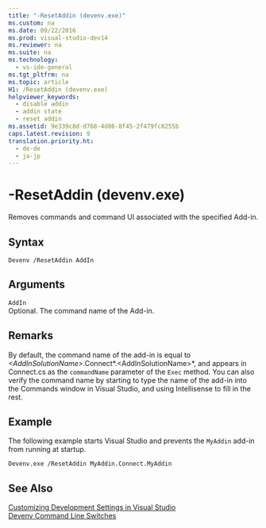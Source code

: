 ```yaml
---
title: "-ResetAddin (devenv.exe)"
ms.custom: na
ms.date: 09/22/2016
ms.prod: visual-studio-dev14
ms.reviewer: na
ms.suite: na
ms.technology: 
  - vs-ide-general
ms.tgt_pltfrm: na
ms.topic: article
H1: /ResetAddin (devenv.exe)
helpviewer_keywords: 
  - disable addin
  - addin state
  - reset addin
ms.assetid: 9e339c8d-d768-4d86-8f45-2f479fc8255b
caps.latest.revision: 9
translation.priority.ht: 
  - de-de
  - ja-jp
---
```

# -ResetAddin (devenv.exe)
Removes commands and command UI associated with the specified Add-in.  
  
## Syntax  
  
```  
Devenv /ResetAddin AddIn  
```  
  
## Arguments  
 `AddIn`  
 Optional. The command name of the Add-in.  
  
## Remarks  
 By default, the command name of the add-in is equal to *<AddInSolutionName\>*.Connect*.<AddInSolutionName\>*, and appears in Connect.cs as the `commandName` parameter of the `Exec` method. You can also verify the command name by starting to type the name of the add-in into the Commands window in Visual Studio, and using Intellisense to fill in the rest.  
  
## Example  
 The following example starts Visual Studio and prevents the `MyAddin` add-in from running at startup.  
  
```  
Devenv.exe /ResetAddin MyAddin.Connect.MyAddin  
```  
  
## See Also  
 [Customizing Development Settings in Visual Studio](assetId:///22c4debb-4e31-47a8-8f19-16f328d7dcd3)   
 [Devenv Command Line Switches](../vs140/devenv-command-line-switches.md)